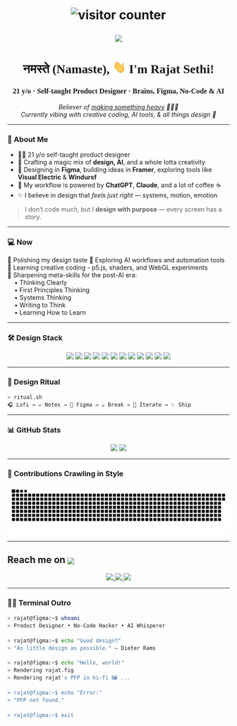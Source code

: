 <!-- Header Image -->
<!-- <p align="center">
  <img src="https://raw.githubusercontent.com/halfrost/halfrost/master/icons/header_.png" />
</p> -->


# <p  align="center"> ![visitor counter](https://count.getloli.com/@:view-counter?name=%3Aview-counter&theme=booru-lisu&padding=7&offset=0&align=center&scale=1&pixelated=1&darkmode=auto&num=40)</p>


<!-- Typing Intro -->
<p align="center">
  
<img src="https://readme-typing-svg.demolab.com?font=Geist+Mono&size=24&pause=1000&center=true&vCenter=true&width=480&color=ffffff&lines=he%2Fhim+%E2%80%89%E2%80%A2%E2%80%89+designer;Design+%2B+AI+%3D+%F0%9F%A4%8C;Designing+with+intention+and+motion" />
  
</p>

<!-- Hero Section -->
<h1 align="center" style="font-family:Instrument Serif;">नमस्ते (Namaste), <img src="https://raw.githubusercontent.com/ABSphreak/ABSphreak/master/gifs/Hi.gif" width="30px"> I'm Rajat Sethi!</h1>
<h3 align="center" style="font-family:Geist;">21 y/o · Self-taught Product Designer · Brains, Figma, No-Code & AI</h3>
<p align="center">
  <em>Believer of <a href="https://www.workingtheorys.com/p/make-something-heavy" target="_blank">making something heavy</a> 👨🏻‍🎨</em><br/>
  <em>Currently vibing with creative coding, AI tools, & all things design 🍃</em>
</p>

---

### 🧠 About Me

- 🧍‍♂️ 21 y/o self-taught product designer  
- 🧪 Crafting a magic mix of **design, AI**, and a whole lotta creativity  
- 🎨 Designing in **Figma**, building ideas in **Framer**, exploring tools like **Visual Electric** & **Windursf**  
- 🤖 My workflow is powered by **ChatGPT**, **Claude**, and a lot of coffee ☕  
- ✨ I believe in design that *feels just right* — systems, motion, emotion  

> I don’t code much, but I **design with purpose** — every screen has a story.

---

### 💻 Now  

🎨 Polishing my design taste
🔭 Exploring AI workflows and automation tools  
🌱 Learning creative coding - p5.js, shaders, and WebGL experiments  
🧠 Sharpening meta-skills for the post-AI era:  
&nbsp;&nbsp;&nbsp;&nbsp;•&nbsp;Thinking Clearly  
&nbsp;&nbsp;&nbsp;&nbsp;•&nbsp;First Principles Thinking  
&nbsp;&nbsp;&nbsp;&nbsp;•&nbsp;Systems Thinking  
&nbsp;&nbsp;&nbsp;&nbsp;•&nbsp;Writing to Think   
&nbsp;&nbsp;&nbsp;&nbsp;•&nbsp;Learning How to Learn  


---

### 🛠 Design Stack

<div align="center">

  <img src="https://img.shields.io/badge/Figma-%23F24E1E.svg?style=for-the-badge&logo=figma&logoColor=white" />
  <img src="https://img.shields.io/badge/Framer-black?style=for-the-badge&logo=framer&logoColor=blue" />
  <img src="https://img.shields.io/badge/Behance-1769ff?style=for-the-badge&logo=behance&logoColor=white" />
  <img src="https://img.shields.io/badge/Arc-000000?style=for-the-badge&logo=arc&logoColor=white" />
  <img src="https://img.shields.io/badge/Storybook-FF4785?style=for-the-badge&logo=storybook&logoColor=white" />
  <img src="https://img.shields.io/badge/Notion-%23000000.svg?style=for-the-badge&logo=notion&logoColor=white" />
  <img src="https://img.shields.io/badge/ChatGPT-00A67E?style=for-the-badge&logo=openai&logoColor=white" />
  <img src="https://img.shields.io/badge/Claude-111111?style=for-the-badge&logo=anthropic&logoColor=white" />
  <img src="https://img.shields.io/badge/GitHub-%23121011.svg?style=for-the-badge&logo=github&logoColor=white" />
  <img src="https://img.shields.io/badge/Vercel-%23000000.svg?style=for-the-badge&logo=vercel&logoColor=white" />
  <img src="https://img.shields.io/badge/p5.js-ED225D?style=for-the-badge&logo=p5.js&logoColor=FFFFFF" />
  <img src="https://img.shields.io/badge/Cursor-000000?style=for-the-badge&logo=data:image/svg+xml;base64,PHN2ZyBmaWxsPSJ3aGl0ZSIgaGVpZ2h0PSIxNnB4IiB2aWV3Qm94PSIwIDAgMjAgMjAiIHdpZHRoPSIxNnB4IiB4bWxucz0iaHR0cDovL3d3dy53My5vcmcvMjAwMC9zdmciPjxwYXRoIGQ9Ik0xMi4yMjIgMTIuMjIyTDIuNTU1IDIuNTU1bDE1Ljg4OS0yLjIyMi0yLjIyMiAxNS44ODl6Ii8+PC9zdmc+" />

</div>

---

### 🧘 Design Ritual

```bash
> ritual.sh
🎧 Lofi → ✏️ Notes → 🎨 Figma → ☕ Break → 🔁 Iterate → ✨ Ship
```

---

### 📊 GitHub Stats

<p align="center">
  <img src="https://github-readme-stats.vercel.app/api?username=sethihq&show_icons=true&theme=radical" width="45%" />
  <img src="https://github-readme-streak-stats.herokuapp.com/?user=sethihq&theme=radical" width="48%" />
</p>

---

### 🐍 Contributions Crawling in Style

<p align="center">
  <img src="https://github.com/rajatzz/rajatzz/raw/output/github-contribution-grid-snake.svg" alt="snake" />
</p>

---

<h2 align="left">Reach me on <img align = "center"  src="https://media0.giphy.com/media/jqNPzdTTxQfOgOqpO4/source.gif" width="20"></h2>

<p align="center">
  <a href="https://twitter.com/sethiHQ" target="_blank">
    <img src="https://img.shields.io/badge/X-%23000000.svg?style=for-the-badge&logo=X&logoColor=white" />
  </a>
  <a href="https://www.linkedin.com/in/sethihq/" target="_blank">
    <img src="https://img.shields.io/badge/linkedin-%230077B5.svg?style=for-the-badge&logo=linkedin&logoColor=white" />
  </a>
  <a href="https://rajatsethi.live/" target="_blank">
    <img src="https://img.shields.io/badge/Portfolio-%23000000.svg?&style=for-the-badge&logo=google-chrome&logoColor=white" />
  </a>
</p>

---

### 👨‍💻 Terminal Outro

```bash
> rajat@figma:~$ whoami
> Product Designer • No-Code Hacker • AI Whisperer

> rajat@figma:~$ echo "Good design?"
> "As little design as possible." – Dieter Rams

> rajat@figma:~$ echo "Hello, world!"
> Rendering rajat.fig
> Rendering rajat's PFP in hi-fi 🖼️ ...

> rajat@figma:~$ echo "Error:"
> "PFP not found."

> rajat@figma:~$ exit
```
